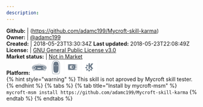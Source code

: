 ```yaml
---
description: 
---
```



**Github:** | (https://github.com/adamc199/Mycroft-skill-karma)  
**Owner:** | [@adamc199](https://github.com/adamc199)  
**Created:** | 2018-05-23T13:30:34Z  **Last updated:** 2018-05-23T22:08:49Z  
**License:** | [GNU General Public License v3.0](https://api.github.com/licenses/gpl-3.0)  
**Market status:** | [Not in Market](https://market.mycroft.ai/skill/)  
**Platform:**   ![](.gitbook/assets/mark-1-icon.png)  ![](.gitbook/assets/mark-2-icon.png)  ![](.gitbook/assets/picroft-icon.png)  ![](.gitbook/assets/kde.png)   
{% hint style="warning" %}
This skill is not aproved by Mycroft skill tester.
{% endhint %}
  {% tabs %}
{% tab title="Install by mycroft-msm" %}
``` mycroft-msm install https://github.com/adamc199/Mycroft-skill-karma```
{% endtab %}
  {% endtabs %}
  